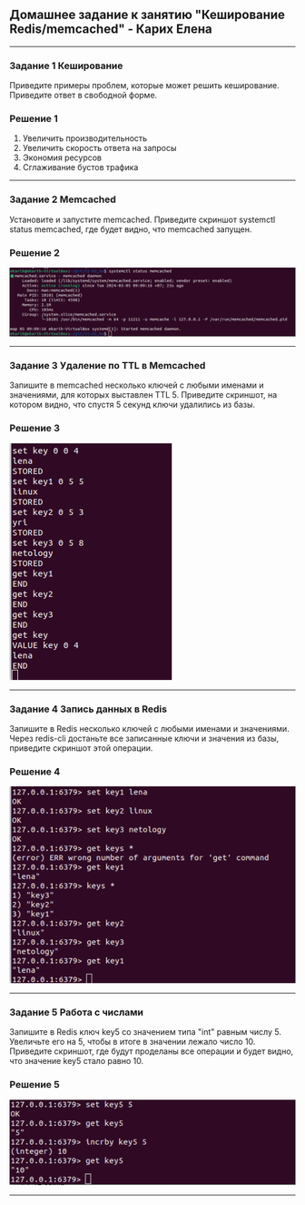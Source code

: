 ## Домашнее задание к занятию "Кеширование Redis/memcached" - Карих Елена
---
### Задание 1 Кеширование

Приведите примеры проблем, которые может решить кеширование.
Приведите ответ в свободной форме.

### Решение 1

1. Увеличить производительность
2. Увеличить скорость ответа на запросы
3. Экономия ресурсов
4. Сглаживание бустов трафика

---
### Задание 2 Memcached

Установите и запустите memcached.
Приведите скриншот systemctl status memcached, где будет видно, что memcached запущен.

### Решение 2

![scrin](scrin1.png)

---
### Задание 3 Удаление по TTL в Memcached

Запишите в memcached несколько ключей с любыми именами и значениями, для которых выставлен TTL 5.
Приведите скриншот, на котором видно, что спустя 5 секунд ключи удалились из базы.

### Решение 3

![scrin](scrin2.png)

---
### Задание 4 Запись данных в Redis

Запишите в Redis несколько ключей с любыми именами и значениями.
Через redis-cli достаньте все записанные ключи и значения из базы, приведите скриншот этой операции.

### Решение 4

![scrin](scrin3.png)

---
### Задание 5 Работа с числами

Запишите в Redis ключ key5 со значением типа "int" равным числу 5. Увеличьте его на 5, чтобы в итоге в значении лежало число 10.
Приведите скриншот, где будут проделаны все операции и будет видно, что значение key5 стало равно 10.

### Решение 5

![scrin](scrin4.png)

---
